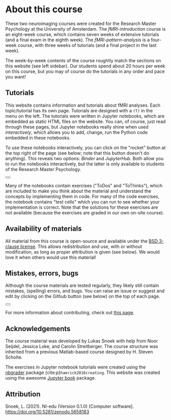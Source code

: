 # About this course
These two neuroimaging courses were created for the Research Master Psychology at the University of Amsterdam. The *fMRI-introduction* course is an eight-week course, which contains seven weeks of extensive tutorials (and a final exam in the eighth week). The *fMRI-pattern-analysis* is a four-week course, with three weeks of tutorials (and a final project in the last week).

The week-by-week contents of the course roughtly match the sections on this website (see left sidebar). Our students spend about 20 hours per week on this course, but you may of course do the tutorials in any order and pace you want! 

## Tutorials
This website contains information and tutorials about fMRI analyses. Each topic/tutorial has its own page. Tutorials are designed with a `(T)` in the menu on the left. The tutorials were written in Jupyter notebooks, which are embedded as static HTML files on the website. You can, of course, just read through these pages, but Jupyter notebooks really shine when used *interactively*, which allows you to add, change, run the Python code embedded in these notebooks. 

To use these notebooks interactively, you can click on the "rocket" button at the top right of the page (see below; note that this button doesn't do anything). This reveals two options: *Binder* and *JupyterHub*. Both allow you to run the notebooks interactively, but the latter is only available to students of the Research Master Psychology.

<button id="dropdown-buttons-trigger" class="btn btn-secondary topbarbtn"
    aria-label="Launch interactive content"><i class="fas fa-rocket"></i></button>

Many of the notebooks contain exercises ("ToDos" and "ToThinks"), which are included to make you think about the material and understand the concepts by implementing them in code. For many of the code exercises, the notebook contains "test cells" which you can run to see whether your implementation is correct. Note that the solutions for these exercises are not available (because the exercises are graded in our own on-site course).

## Availability of materials
All material from this course is open-source and available under the [BSD 3-clause license](https://github.com/lukassnoek/NI-edu/blob/master/LICENSE). This allows redistribution and use, with or without modification, as long as proper attribution is given (see below). We would love it when others would use this material!

## Mistakes, errors, bugs
Although the course materials are tested regularly, they likely still contain mistakes, (spelling) errors, and bugs. You can raise an issue or suggest and edit by clicking on the Github button (see below) on the top of each page. 

<button id="dropdown-buttons-trigger" class="btn btn-secondary topbarbtn"
        aria-label="Connect with source repository"><i class="fab fa-github"></i></button>

For more information about contributing, check out [this page](../misc/CONTRIBUTING.md).

## Acknowledgements
The course material was developed by Lukas Snoek with help from Noor Seijdel, Jessica Loke, and Carolin Streitberger. The course structure was inherited from a previous Matlab-based course designed by H. Steven Scholte.

The exercises in Jupyter notebook tutorials were created using the [nbgrader](https://nbgrader.readthedocs.io/en/stable/) package {cite:p}`hamrick2016creating`. This website was created using the awesome [Jupyter book](https://jupyterbook.org/) package.

## Attribution
Snoek, L. (2021). NI-edu (Version 0.1.0) [Computer software]. https://doi.org/10.5281/zenodo.5658183
